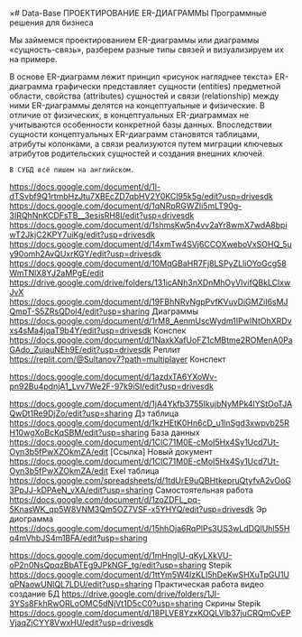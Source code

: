 ×# Data-Base
ПРОЕКТИРОВАНИЕ ER-ДИАГРАММЫ
Программные решения для бизнеса

Мы займемся проектированием ER-диаграммы или диаграммы
«сущность-связь», разберем разные типы связей и визуализируем
их на примере. 

В основе ER-диаграмм лежит принцип «рисунок нагляднее текста» ER-диаграмма графически представляет сущности (entities) предметной области, свойства (attributes) сущностей и связи (relationship) между ними ER-диаграммы делятся на концептуальные и физические. В отличие от физических,
в концептуальных ER-диаграммах не учитываются особенности конкретной базы данных. Впоследствии сущности концептуальных ER-диаграмм становятся таблицами, атрибуты колонками, а связи реализуются путем миграции ключевых атрибутов родительских сущностей и создания внешних ключей.

    В СУБД всё пишем на английском.

https://docs.google.com/document/d/1l-dTSvbf9Q1rtmbHzJtu7XBEcZD7qbHV2Y0KCl95k5g/edit?usp=drivesdk
https://docs.google.com/document/d/1qNRpRGWZli5mLT90g-3IRQhNnKCDFsTB__3esisRH8I/edit?usp=drivesdk
https://docs.google.com/document/d/1shmsKw5n4vv2aYr8wmX7wdA8bpiwT2JkjC2KPY7uiKg/edit?usp=drivesdk
https://docs.google.com/document/d/14xmTw4SVj6CCOXweboVxSOHQ_5uy90omh2AvQUxrKGY/edit?usp=drivesdk
https://docs.google.com/document/d/10MqGBaHR7Fj8LSPyZLliOYoGcg58WmTNlX8YJ2aMPgE/edit
https://drive.google.com/drive/folders/131icANh3nXDnMhOyVIvifQBkLClxwJvX
https://docs.google.com/document/d/19FBhNRvNgpPvfKVuvDiGMZiI6sMJQmpT-S5ZRsQDol4/edit?usp=sharing
Диаграммы 
https://docs.google.com/document/d/1rM8_AenmUscWydm1IPwINtOhXRDvxs4sMa4jqaT9b4Y/edit?usp=drivesdk
Конспек
https://docs.google.com/document/d/1NaxkXafUoFZ1cMBtme2ROMenA0PaGAdo_ZuiauNEh9E/edit?usp=drivesdk
Реплит
https://replit.com/@Sultanov7?path=multiplayer
Конспект 

https://docs.google.com/document/d/1azdxTA6YXoWv-pn92Bu4pdnjA1_Lvv7We2F-97k9iSI/edit?usp=drivesdk

https://docs.google.com/document/d/1jA4Ykfb3755IkujbNyMPk4lYStOoTJAQwDt1Re9DjZo/edit?usp=sharing
Дз таблица 
https://docs.google.com/document/d/1kzHEtK0Hn6cD_u1lnSgd3xwpvb25RH10wgXoBcKqSBM/edit?usp=sharing
База данных 
https://docs.google.com/document/d/1ClC71M0E-cMoI5Hx4Sy1Ucd7Ut-Oyn3b5fPwXZOkmZA/edit
[Ссылка]
Новый документ
https://docs.google.com/document/d/1ClC71M0E-cMoI5Hx4Sy1Ucd7Ut-Oyn3b5fPwXZOkmZA/edit
Exel таблица 
https://docs.google.com/spreadsheets/d/1tdUrE9uQBHtkepruQtyfvA2vOoG3PpJJ-kDPAeN_vXA/edit?usp=sharing
Самостоятельная работа
https://docs.google.com/document/d/1zoZDFL_pq-5KnasWK_qp5W8VNM3Qm5OZ7VSF-x5YHYQ/edit?usp=drivesdk
Эр диограмма
https://docs.google.com/document/d/15hhOja6RqPlPs3US3wLdDQlUhl55Hq4mVhbJS4m1BFA/edit?usp=sharing

https://docs.google.com/document/d/1mHngIU-qKyLXkVU-oP2n0NsQpqzBbATEg9JPkNGF_tg/edit?usp=sharing
Stepik
https://docs.google.com/document/d/1ttYm5W4IzKLI5hDeKwSHXuTpGU1UqPNaowUNlQL7LDU/edit?usp=sharing
Практическая работа видео создание БД 
https://drive.google.com/drive/folders/1JI-3YSs8FkhRwORLoOMC5dNjVt1D5cC0?usp=sharing
Скрины Stepik 
https://docs.google.com/document/d/18PLVE8YzxKOQLVlb37juCRQmCvEPVjaqZjCYY8VwxHU/edit?usp=drivesdk
